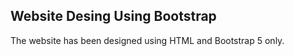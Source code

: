 <h2>Website Desing Using Bootstrap </h2>

The website has been designed using HTML and Bootstrap 5 only.
